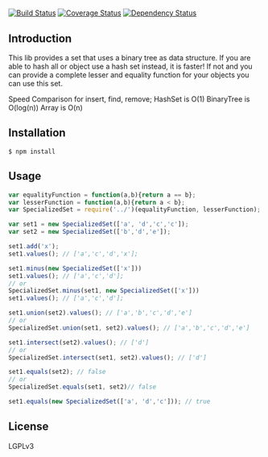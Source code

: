 # 

[![Build Status](https://travis-ci.org/spjoe/specializedSet.png?branch=master)](https://travis-ci.org/spjoe/)
[![Coverage Status](https://coveralls.io/repos/spjoe/specializedSet/badge.png?branch=master)](https://coveralls.io/r/spjoe/)
[![Dependency Status](https://gemnasium.com/spjoe/specializedSet.png)](https://gemnasium.com/spjoe/)

## Introduction

This lib provides a set that uses a binary tree as data structure. If you are able to hash all or object use a hash set instead, it is faster! If not and you can provide a complete lesser and equality function for your objects you can use this set. 

Speed Comparison for insert, find, remove;
HashSet is O(1)
BinaryTree is O(log(n))
Array is O(n)

## Installation

    $ npm install 

## Usage
```js
var equalityFunction = function(a,b){return a == b};
var lesserFunction = function(a,b){return a < b};
var SpecializedSet = require('../')(equalityFunction, lesserFunction);

var set1 = new SpecializedSet(['a', 'd','c','c']);
var set2 = new SpecializedSet(['b','d','e']);

set1.add('x');
set1.values(); // ['a','c','d','x'];

set1.minus(new SpecializedSet(['x']))
set1.values(); // ['a','c','d'];
// or
SpecializedSet.minus(set1, new SpecializedSet(['x']))
set1.values(); // ['a','c','d'];

set1.union(set2).values(); // ['a','b','c','d','e'] 
// or
SpecializedSet.union(set1, set2).values(); // ['a','b','c','d','e'] 

set1.intersect(set2).values(); // ['d'] 
// or
SpecializedSet.intersect(set1, set2).values(); // ['d'] 

set1.equals(set2); // false
// or
SpecializedSet.equals(set1, set2)// false

set1.equals(new SpecializedSet(['a', 'd','c'])); // true
```

## License

  LGPLv3

